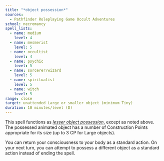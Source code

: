 ```yaml
---
title: "*object possession*"
sources:
  - Pathfinder Roleplaying Game Occult Adventures
school: necromancy
spell_lists:
  - name: medium
    level: 4
  - name: mesmerist
    level: 5
  - name: occultist
    level: 4
  - name: psychic
    level: 5
  - name: sorcerer/wizard
    level: 5
  - name: spiritualist
    level: 5
  - name: witch
    level: 5
range: close
target: unattended Large or smaller object (minimum Tiny)
duration: 10 minutes/level (D)
---
```


This spell functions as [*lesser object possession*](/spells/lesser-object-possession/), except as noted above. The possessed animated object has a number of Construction Points appropriate for its size (up to 3 CP for Large objects).

You can return your consciousness to your body as a standard action. On your next turn, you can attempt to possess a different object as a standard action instead of ending the spell.
